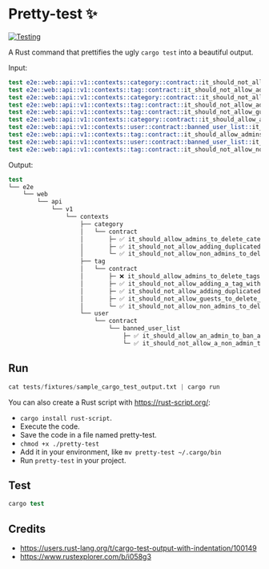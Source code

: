 # Pretty-test ✨

[![Testing](https://github.com/josecelano/pretty-test/actions/workflows/testing.yaml/badge.svg)](https://github.com/josecelano/pretty-test/actions/workflows/testing.yaml)

A Rust command that prettifies the ugly `cargo test` into a beautiful output.

Input:

```s
test e2e::web::api::v1::contexts::category::contract::it_should_not_allow_adding_duplicated_categories ... ok
test e2e::web::api::v1::contexts::tag::contract::it_should_not_allow_adding_duplicated_tags ... ok
test e2e::web::api::v1::contexts::category::contract::it_should_not_allow_non_admins_to_delete_categories ... ok
test e2e::web::api::v1::contexts::tag::contract::it_should_not_allow_adding_a_tag_with_an_empty_name ... ok
test e2e::web::api::v1::contexts::tag::contract::it_should_not_allow_guests_to_delete_tags ... ok
test e2e::web::api::v1::contexts::category::contract::it_should_allow_admins_to_delete_categories ... ok
test e2e::web::api::v1::contexts::user::contract::banned_user_list::it_should_allow_an_admin_to_ban_a_user ... ok
test e2e::web::api::v1::contexts::tag::contract::it_should_allow_admins_to_delete_tags ... fail
test e2e::web::api::v1::contexts::user::contract::banned_user_list::it_should_not_allow_a_non_admin_to_ban_a_user ... ok
test e2e::web::api::v1::contexts::tag::contract::it_should_not_allow_non_admins_to_delete_tags ... ok
```

Output:

```s
test
└── e2e
    └── web
        └── api
            └── v1
                └── contexts
                    ├── category
                    │   └── contract
                    │       ├─ ✅ it_should_allow_admins_to_delete_categories
                    │       ├─ ✅ it_should_not_allow_adding_duplicated_categories
                    │       └─ ✅ it_should_not_allow_non_admins_to_delete_categories
                    ├── tag
                    │   └── contract
                    │       ├─ ❌ it_should_allow_admins_to_delete_tags
                    │       ├─ ✅ it_should_not_allow_adding_a_tag_with_an_empty_name
                    │       ├─ ✅ it_should_not_allow_adding_duplicated_tags
                    │       ├─ ✅ it_should_not_allow_guests_to_delete_tags
                    │       └─ ✅ it_should_not_allow_non_admins_to_delete_tags
                    └── user
                        └── contract
                            └── banned_user_list
                                ├─ ✅ it_should_allow_an_admin_to_ban_a_user
                                └─ ✅ it_should_not_allow_a_non_admin_to_ban_a_user
```

## Run

```s
cat tests/fixtures/sample_cargo_test_output.txt | cargo run
```

You can also create a Rust script with <https://rust-script.org/>:

- `cargo install rust-script`.
- Execute the code.
- Save the code in a file named pretty-test.
- `chmod +x ./pretty-test`
- Add it in your environment, like `mv pretty-test ~/.cargo/bin`
- Run `pretty-test` in your project.

## Test

```s
cargo test
```

## Credits

- <https://users.rust-lang.org/t/cargo-test-output-with-indentation/100149>
- <https://www.rustexplorer.com/b/i058g3>
